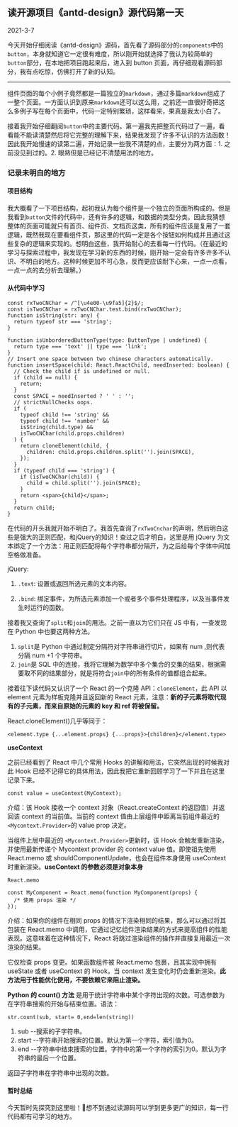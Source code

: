 ## 读开源项目《antd-design》源代码第一天

2021-3-7

今天开始仔细阅读《antd-design》源码，首先看了源码部分的`components`中的`button`，本身就知道它一定很有难度，所以刚开始就选择了我认为较简单的`button`部分，在本地把项目跑起来后，进入到 button 页面，再仔细观看源码部分，我有点吃惊，仿佛打开了新的认知。

--------

组件页面的每个小例子竟然都是一篇独立的`markdown`，通过多篇`markdown`组成了一整个页面。一方面认识到原来`markdown`还可以这么用，之前还一直很好奇把这么多例子写在每个页面中，代码一定特别繁琐，这样看来，果真是我太小白了。

接着我开始仔细翻阅`button`中的主要代码。第一遍我先把整页代码过了一遍，看看能不能读清楚然后将它完整的理解下来，结果我发现了许多不认识的方法函数！因此我开始慢速的读第二遍，开始记录一些我不清楚的点，主要分为两方面：1. 之前没见到过的。2. 眼熟但是已经记不清楚用法的地方。

### 记录未明白的地方

#### 项目结构

我大概看了一下项目结构，起初我认为每个组件是一个独立的页面所构成的。但是我看到`button`文件的代码中，还有许多的逻辑，和数据的类型分类。因此我猜想整体的页面可能就只有首页、组件页、文档页这类，所有的组件应该是复用了一套逻辑，既然我现在要看组件页，那这里的代码一定是各个按钮如何构成并且通过这些复杂的逻辑来实现的。想明白这些，我开始耐心的去看每一行代码。（在最近的学习与探索过程中，我发现在学习新的东西的时候，刚开始一定会有许多许多不认识、不明白的地方。这种时候更加不可心急，反而更应该耐下心来，一点一点看，一点一点的去分析去理解。）

#### 从代码中学习

```tsx
const rxTwoCNChar = /^[\u4e00-\u9fa5]{2}$/;
const isTwoCNChar = rxTwoCNChar.test.bind(rxTwoCNChar);
function isString(str: any) {
  return typeof str === 'string';
}

function isUnborderedButtonType(type: ButtonType | undefined) {
  return type === 'text' || type === 'link';
}
// Insert one space between two chinese characters automatically.
function insertSpace(child: React.ReactChild, needInserted: boolean) {
  // Check the child if is undefined or null.
  if (child == null) {
    return;
  }
  const SPACE = needInserted ? ' ' : '';
  // strictNullChecks oops.
  if (
    typeof child !== 'string' &&
    typeof child !== 'number' &&
    isString(child.type) &&
    isTwoCNChar(child.props.children)
  ) {
    return cloneElement(child, {
      children: child.props.children.split('').join(SPACE),
    });
  }
  if (typeof child === 'string') {
    if (isTwoCNChar(child)) {
      child = child.split('').join(SPACE);
    }
    return <span>{child}</span>;
  }
  return child;
}
```

在代码的开头我就开始不明白了。我首先查询了`rxTwoCnchar`的声明，然后明白这些是强大的正则匹配，和jQuery的知识！查过之后才明白，这里是用 jQuery 为文本绑定了一个方法：用正则匹配将每个字符串都分隔开，为之后给每个字体中间加空格做准备。

jQuery:
1. `.text`: 设置或返回所选元素的文本内容。

2. `.bind`: 绑定事件，为所选元素添加一个或者多个事件处理程序，以及当事件发生时运行的函数。

接着我又查询了`split`和`join`的用法。之前一直以为它们只在 JS 中有，一查发现在 Python 中也要这两种方法。
1. `split`是 Python 中通过制定分隔符对字符串进行切片，如果有 num ,则代表分隔 num +1 个字符串。
2. `join`是 SQL 中的连接，我将它理解为数学中多个集合的交集的结果，根据需要取不同的结果部分，就是将符合`join`中的所有条件的值都组合起来。

接着往下读代码又认识了一个 React 的一个克隆 API：`cloneElement`，此 API 以 element 元素为样板克隆并且返回新的 React 元素，注意：**新的子元素将取代现有的子元素，而来自原始的元素的 key 和 ref 将被保留。**

React.cloneElement()几乎等同于：

```tsx
<element.type {...element.props} {...props}>{children}</element.type>
```

**useContext**

之前已经看到了 React 中几个常用 Hooks 的讲解和用法，它突然出现的时候我对此 Hook 已经不记得它的具体用法，因此我把它重新回顾学习了一下并且在这里记录下来。

```tsx
const value = useContext(MyContext);
```

介绍：该 Hook 接收一个 context 对象（React.createContext 的返回值）并返回该 context 的当前值。当前的 context 值由上层组件中距离当前组件最近的 `<Mycontext.Provider>`的 value prop 决定。

当组件上层中最近的 `<Mycontext.Provider>`更新时，该 Hook 会触发重新渲染，并使用最新传递个 Mycontext provider 的 context value 值。即使祖先使用 React.memo 或 shouldComponentUpdate，也会在组件本身使用 useContext 时重新渲染。**useContext 的参数必须是对象本身**

`React.memo`

```tsx
const MyComponent = React.memo(function MyComponent(props) {
  /* 使用 props 渲染 */
});
```

介绍：如果你的组件在相同 props 的情况下渲染相同的结果，那么可以通过将其包装在 React.memo 中调用，它通过记忆组件渲染结果的方式来提高组件的性能表现。这意味着在这种情况下，React 将跳过渲染组件的操作并直接复用最近一次渲染的结果。

它仅检查 props 变更。如果函数组件被 React.memo 包裹，且其实现中拥有 useState 或者 useContext 的 Hook，当 context 发生变化时仍会重新渲染。**此方法用于性能优化使用，不要依赖它来阻止渲染。**

**Python 的 count() 方法** 是用于统计字符串中某个字符出现的次数。可选参数为在字符串搜索的开始与结束位置。语法：

```
str.count(sub, start= 0,end=len(string))
```
1. sub --搜索的子字符串。
2. start --字符串开始搜索的位置。默认为第一个字符，索引值为0。
3. end --字符串中结束搜索的位置。字符中的第一个字符的索引为0。默认为字符串的最后一个位置。

返回子字符串在字符串中出现的次数。

#### 暂时总结

今天暂时先探究到这里啦！想不到通过读源码可以学到更多更广的知识，每一行代码都有可学习的地方。
